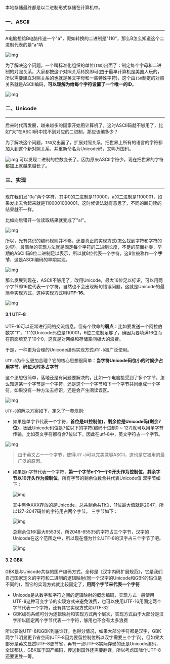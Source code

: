 本地存储最终都是以二进制形式存储在计算机中。

### 一、ASCII

---

A电脑想给B电脑传送一个"a"，假如转换的二进制是"110"，那么B怎么知道这个二进制代表的是"a"呐

![img](img/webp)

为了解决这个问题，一个叫标准化组织的单位(`ISO`)出面了：制定每个字母和二进制的对照关系，大家都按这个对照关系转换即可(由于最早计算机是美国人玩的，所以需要建立对照关系的也就是英文字母和一些特殊字符)，这个由`ISO`制定的对照关系就是ASCII编码，**可以理解为给每个字符设置了一个唯一的ID**。

![img](img/webp-20240423104917894)



### 二、Unicode

---

后来时代再发展，越来越多的国家开始用计算机了，这时ASCII码就不够用了，比如“大”在ASCII码中找不到对应的二进制，那应该编多少？

为了解决这个问题，`ISO`又出面了，扩展对照关系，把世界上所有的语言的字符都加入到这个新对照关系，并重新命名为Unicode码，又叫万国码。

![img](img/webp-20240423105049854)
可以发现二进制的位数变长了，因为原来ASCII字符少，现在把世界的字符都加上就越来越长了。



### 三、实现

---

现在我们发"0a"两个字符，其中0的二进制是110000，a的二进制是1100001，如果发出去合起来就是1100001000001，这时候读法就有意思了，不同的断句读的结果就不一样。

比如向后错开一位读取结果就变成了"a!"。

![img](img/webp-20240423105502020)

所以，光有共识的编码规则并不够，还要真正的实现方式(怎么找到字符和字符的边界)，最简单的实现方法就是固定每个字符的二进制长度，不足的前面补零，早期的ASCII码8位二进制足以表示，所以就8位代表一个字符，这8位被称作一个**字节**，这是ASCII编码的早期实现。

![img](img/webp-20240423130932153)

那么发展到现在，ASCII不够用了，改用Unicode，最大16位足以标识，可以用两个字节即16位代表一个字符，自然也不会出现断句错误问题，这就是Unicode的最简单实现方式，这种实现方式叫**UTF-16**。

![img](img/webp-20240423132632477)

#### 3.1 UTF-8

UTF-16可以正常进行网络交流信息，但有个致命的**弱点**：比如要发送一个阿拉伯数字"1"，"1"的Unicode码位是110001，6位二进制足够了，确因为要填满16位而在前面填充了10个0，这真是对网络和存储空间极大的浪费。

于是，一种更为合理的Unicode编码实现方式`UTF-8`被广泛使用。

`UTF-8`为什么更加合理？它的核心思想很简单：**当字符Unicode码位小的时候少占用字节，码位大时多占字节**

这个思想很简单，落地还是有问题要解决的，比如一个电脑接受到了多个字节，怎么知道某一个字节是一个字符，还是这个一个字节和下一个字节共同组成一个字符，如果没有一种方法去标识，还是会产生阅读误区。

![img](img/webp-20240423132938600)

`UTF-8`的解决方案如下，定义了一套规则:

- 如果是单字节代表一个字符，**首位是0(控制位)**，**剩余位是Unicode码(剩余7位)**，因此Unicode码位是7位以下的字符(编码十进制0 ~ 127)就可以用单字节传输，比如英文字符都符合7位以下，因此在utf-8中，英文字符占一个字节。

![img](img/webp-20240423132959168)

> 由于英文占一一个字节，使得`UTF-8`可以完美兼容ASCII，这也是它被用的最广泛的原因。

- 如果是n字节代表一个字符，**第一个字节n个1一个0开头作为控制位，其余字节以10开头作为控制位**，所有字节的剩余位数合并代表Unicode值
  双字节如下：

  ![img](img/webp-20240423135300171)

  其中黑色XXX存放的是Unicode，总共剩余共11位，11位最大值就是2047，所以127-2047码位的字符用占两个字节。
  三字节如下：

  ![img](img/webp-20240423135308199)

  总剩余位16(最大65535)，所2048-65535的字符占三个字节，汉字的Unicode在这个范围之中，所以现在懂为什么UTF-8的汉字占三个字节了吧。

  ![img](img/webp-20240423135508235)

#### 3.2 GBK

GBK是与Unicode共存的国产编码方式，全称是《汉字内码扩展规范》，它是我们自己国家定义的字符和二进制的逻辑映射(同一个汉字的Unicode和GBK的码位是不同的)，而它的实现方式就比较固定了，**用两个字节来代表一个字符**

- Unicode是从数字和字符之间的逻辑映射的概念编码，实现方式一般使用UTF-8这种可变字节的实现方式来避免浪费，也可以使用UTF-16用固定两个字节代表一个字符，还有其它实现方式如UTF-32
- GBK编码系统可分为逻辑映射和实现方式两个层次，实现方式由于大部分是汉字所以固定两个字节代表一个字符，够用也不会有太多浪费

所以要说UTF-8和GBK到底谁好，也得分情况，如果大部分字符都是汉字，GBK两字节明显更节省空间(UTF-8因为要留控制位所以汉字需要三个字节)，但如果大部分是英文显然UTF-8更节省，再有一点UTF-8实际存储的还是Unicode编码，全球都认，GBK属于国产编码，传送到国外还需要翻译，所以考虑国际化UTF-8还要更胜一筹。
